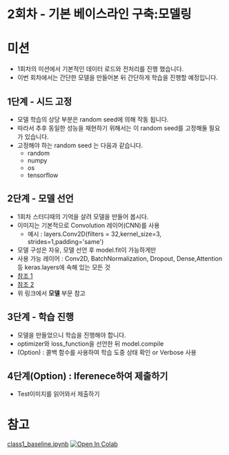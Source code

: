 # 2회차 - 기본 베이스라인 구축:모델링
# 미션 
- 1회차의 미션에서 기본적인 데이터 로드와 전처리를 진행 했습니다. 
- 이번 회차에서는 간단한 모델을 만들어본 뒤 간단하게 학습을 진행할 예정입니다. 


## 1단계 - 시드 고정 
- 모델 학습의 상당 부분은 random seed에 의해 작동 됩니다. 
- 따라서 추후 동일한 성능을 재현하기 위해서는 이 random seed를 고정해둘 필요가 있습니다. 
- 고정해야 하는 random seed 는 다음과 같습니다. 
  - random 
  - numpy 
  - os 
  - tensorflow 
  
## 2단계 - 모델 선언 
- 1회차 스터디때의 기억을 살려 모델을 만들어 봅시다. 
- 이미지는 기본적으로 Convolution 레이어(CNN)를 사용
  - 예시 : layers.Conv2D(filters = 32,kernel_size=3, strides=1,padding='same')
- 모델 구성은 자유, 모델 선언 후 model.fit이 가능하게만 
- 사용 가능 레이어 : Conv2D, BatchNormalization, Dropout, Dense,Attention 등 keras.layers에 속해 있는 모든 것 
- [참조 1](https://github.com/dhrim/2022_DL_competition_study/blob/master/material/deep_learning/template_image_data_vanilla_cnn_classification.ipynb)
- [참조 2](https://github.com/dhrim/2022_DL_competition_study/blob/master/material/deep_learning/template_image_data_transfer_learning_classification.ipynb)
- 위 링크에서 **모델** 부문 참고 

## 3단계 - 학습 진행 
- 모델을 만들었으니 학습을 진행해야 합니다. 
- optimizer와 loss_function을 선언한 뒤 model.compile
- (Option) : 콜백 함수를 사용하여 학습 도중 상태 확인 or Verbose 사용 


## 4단계(Option) : Iferenece하여 제출하기 
- Test이미지를 읽어와서 제출하기 

# 참고 
[class1_baseline.ipynb](Baseline/class1_Baseline.ipynb) [![Open In Colab](https://colab.research.google.com/assets/colab-badge.svg)](https://colab.research.google.com/github/crimama/DL_competition_study/blob/main/Baseline/class2_Baseline.ipynb)
